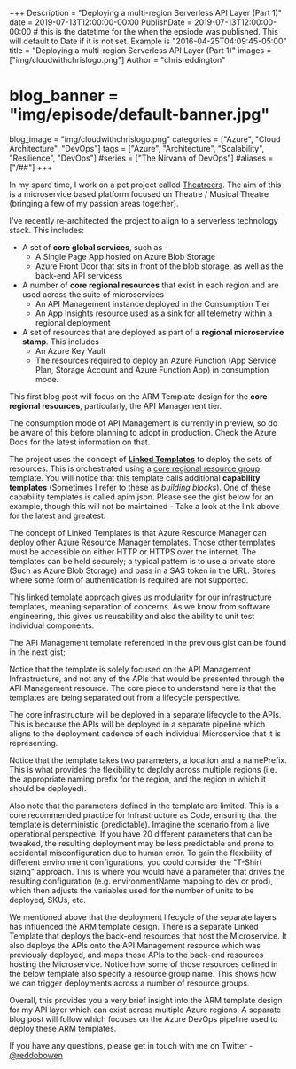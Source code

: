 +++
Description = "Deploying a multi-region Serverless API Layer (Part 1)"
date = 2019-07-13T12:00:00-00:00
PublishDate = 2019-07-13T12:00:00-00:00 # this is the datetime for the when the epsiode was published. This will default to Date if it is not set. Example is "2016-04-25T04:09:45-05:00"
title = "Deploying a multi-region Serverless API Layer (Part 1)"
images = ["img/cloudwithchrislogo.png"]
Author = "chrisreddington"
# blog_banner = "img/episode/default-banner.jpg"
blog_image = "img/cloudwithchrislogo.png"
categories = ["Azure", "Cloud Architecture", "DevOps"]
tags = ["Azure", "Architecture", "Scalability", "Resilience", "DevOps"]
#series = ["The Nirvana of DevOps"]
#aliases = ["/##"]
+++

In my spare time, I work on a pet project called [Theatreers](https://www.github.com/theatreers). The aim of this is a microservice based platform focused on Theatre / Musical Theatre (bringing a few of my passion areas together).

I've recently re-architected the project to align to a serverless technology stack. This includes:

* A set of **core global services**, such as -
  * A Single Page App hosted on Azure Blob Storage
  * Azure Front Door that sits in front of the blob storage, as well as the back-end API servicess
* A number of **core regional resources** that exist in each region and are used across the suite of microservices -
  * An API Management instance deployed in the Consumption Tier
  * An App Insights resource used as a sink for all telemetry within a regional deployment
* A set of resources that are deployed as part of a **regional microservice stamp**. This includes  -
  * An Azure Key Vault
  * The resources required to deploy an Azure Function (App Service Plan, Storage Account and Azure Function App) in consumption mode.

This first blog post will focus on the ARM Template design for the **core regional resources**, particularly, the API Management tier.

The consumption mode of API Management is currently in preview, so do be aware of this before planning to adopt in production. Check the Azure Docs for the latest information on that.

The project uses the concept of **[Linked Templates](https://docs.microsoft.com/en-us/azure/azure-resource-manager/resource-group-linked-templates)** to deploy the sets of resources. This is orchestrated using a [core regional resource group](https://github.com/Theatreers/Theatreers.DevOps/blob/master/arm-templates/coreResourceGroupRegional.json) template. You will notice that this template calls additional **capability templates** (Sometimes I refer to these as *building blocks*). One of these capability templates is called apim.json. Please see the gist below for an example, though this will not be maintained - Take a look at the link above for the latest and greatest.

<script src="https://gist.github.com/christianreddington/ab8758676f5e89ee8df3fa783f665cc5.js"></script>

The concept of Linked Templates is that Azure Resource Manager can deploy other Azure Resource Manager templates. Those other templates must be accessible on either HTTP or HTTPS over the internet. The templates can be held securely; a typical pattern is to use a private store (Such as Azure Blob Storage) and pass in a SAS token in the URL. Stores where some form of authentication is required are not supported.

This linked template approach gives us modularity for our infrastructure templates, meaning separation of concerns. As we know from software engineering, this gives us reusability and also the ability to unit test individual components.

The API Management template referenced in the previous gist can be found in the next gist;

<script src="https://gist.github.com/christianreddington/f0f13c1e25743a33fa0d0ea78177a606.js"></script>

Notice that the template is solely focused on the API Management Infrastructure, and not any of the APIs that would be presented through the API Management resource. The core piece to understand here is that the templates are being separated out from a lifecycle perspective.

The core infrastructure will be deployed in a separate lifecycle to the APIs. This is because the APIs will be deployed in a separate pipeline which aligns to the deployment cadence of each individual Microservice that it is representing.

Notice that the template takes two parameters, a location and a namePrefix. This is what provides the flexibility to deploly across multiple regions (i.e. the appropriate naming prefix for the region, and the region in which it should be deployed).

Also note that the parameters defined in the template are limited. This is a core recommended practice for Infrastructure as Code, ensuring that the template is deterministic (predictable). Imagine the scenario from a live operational perspective. If you have 20 different parameters that can be tweaked, the resulting deployment may be less predictable and prone to accidental misconfiguration due to human error. To gain the flexibility of different environment configurations, you could consider the "T-Shirt sizing" approach. This is where you would have a parameter that drives the resulting configuration (e.g. environmentName mapping to dev or prod), which then adjusts the variables used for the number of units to be deployed, SKUs, etc.

We mentioned above that the deployment lifecycle of the separate layers has influenced the ARM template design. There is a separate Linked Template that deploys the back-end resources that host the Microservice. It also deploys the APIs onto the API Management resource which was previously deployed, and maps those APIs to the back-end resources hosting the Microservice. Notice how some of those resources defined in the below template also specify a resource group name. This shows how we can trigger deployments across a number of resource groups.  

<script src="https://gist.github.com/christianreddington/3e777fdfb3deada8b03a4f1f215dc7b2.js"></script>

Overall, this provides you a very brief insight into the ARM template design for my API layer which can exist across multiple Azure regions. A separate blog post will follow which focuses on the Azure DevOps pipeline used to deploy these ARM templates.

If you have any questions, please get in touch with me on Twitter - [@reddobowen](https://www.twitter.com/reddobowen)